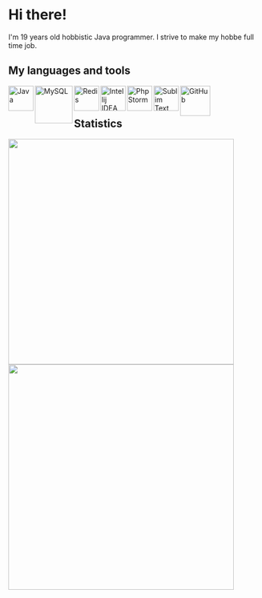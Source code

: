 <h1>Hi there!</h1>
<span>I'm 19 years old hobbistic Java programmer. I strive to make my hobbe full time job.</span>
<br>
<h2>My languages and tools</h2>
<img align="left" alt="Java" width="50px" src="https://plumbr.io/app/uploads/2019/06/java.png" />
<img align="left" alt="MySQL" width="75px" src="https://download.logo.wine/logo/MySQL/MySQL-Logo.wine.png" />
<img align="left" alt="Redis" width="50px" src="https://cdn4.iconfinder.com/data/icons/redis-2/1451/Untitled-2-512.png" />
<img align="left" alt="Intellij IDEA" width="50px" src="https://upload.wikimedia.org/wikipedia/commons/thumb/d/d5/IntelliJ_IDEA_Logo.svg/1024px-IntelliJ_IDEA_Logo.svg.png" />
<img align="left" alt="PhpStorm" width="50px" src="https://www.anysoft.pl/images/items/4634/phpstorm_big.png" />
<img align="left" alt="Sublim Text" width="50px" src="https://forum.sublimetext.com/uploads/default/original/3X/f/b/fb6d7be2746b3df34c0ca62690f4e747305be921.png" />
<img align="left" alt="GitHub" width="60px" src="https://github.githubassets.com/images/modules/logos_page/Octocat.png" />
<br>
<br>
<h2>Statistics</h2>
<img align="left" width="450px" src="https://github-readme-stats.vercel.app/api?username=arturekdev&count_private=true&show_icons=true" />
<img align="left" width="450px" src="https://github-readme-stats.vercel.app/api/wakatime?username=arturekdev&show_icons=true" />
<!--START_SECTION:waka-->
<!--END_SECTION:waka-->
